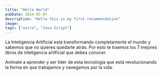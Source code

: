 ```yaml
---
title: "Hello World"
pubDate: 2024-05-07
description: "Hello this is my first recommendation"
image: 
tags: ["astro", "Java Script"]
---
```


La Inteligencia Artificial está transformando completamente el mundo y sabemos que no quieres quedarte atrás. Por esto te traemos los 7 mejores libros de inteligencia artificial que debes conocer.

Anímate a aprender y ser líder de esta tecnología que está revolucionando la forma en que trabajamos y navegamos por la vida.
